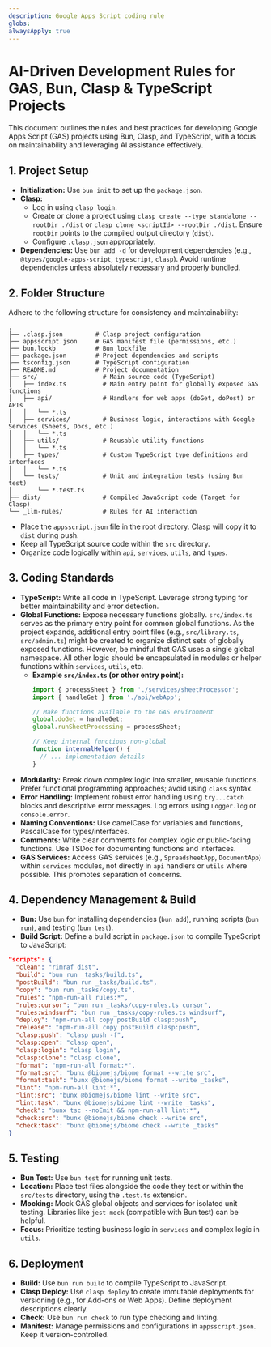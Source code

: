 ```yaml
---
description: Google Apps Script coding rule
globs: 
alwaysApply: true
---
```


# AI-Driven Development Rules for GAS, Bun, Clasp & TypeScript Projects

This document outlines the rules and best practices for developing Google Apps Script (GAS) projects using Bun, Clasp, and TypeScript, with a focus on maintainability and leveraging AI assistance effectively.

## 1. Project Setup

*   **Initialization:** Use `bun init` to set up the `package.json`.
*   **Clasp:**
    *   Log in using `clasp login`.
    *   Create or clone a project using `clasp create --type standalone --rootDir ./dist` or `clasp clone <scriptId> --rootDir ./dist`. Ensure `rootDir` points to the compiled output directory (`dist`).
    *   Configure `.clasp.json` appropriately.
*   **Dependencies:** Use `bun add -d` for development dependencies (e.g., `@types/google-apps-script`, `typescript`, `clasp`). Avoid runtime dependencies unless absolutely necessary and properly bundled.

## 2. Folder Structure

Adhere to the following structure for consistency and maintainability:

```
.
├── .clasp.json         # Clasp project configuration
├── appsscript.json     # GAS manifest file (permissions, etc.)
├── bun.lockb           # Bun lockfile
├── package.json        # Project dependencies and scripts
├── tsconfig.json       # TypeScript configuration
├── README.md           # Project documentation
├── src/                  # Main source code (TypeScript)
│   ├── index.ts          # Main entry point for globally exposed GAS functions
│   ├── api/              # Handlers for web apps (doGet, doPost) or APIs
│   │   └── *.ts
│   ├── services/         # Business logic, interactions with Google Services (Sheets, Docs, etc.)
│   │   └── *.ts
│   ├── utils/            # Reusable utility functions
│   │   └── *.ts
│   ├── types/            # Custom TypeScript type definitions and interfaces
│   │   └── *.ts
│   └── tests/            # Unit and integration tests (using Bun test)
│       └── *.test.ts
├── dist/                 # Compiled JavaScript code (Target for Clasp)
└── _llm-rules/           # Rules for AI interaction
```

*   Place the `appsscript.json` file in the root directory. Clasp will copy it to `dist` during push.
*   Keep all TypeScript source code within the `src` directory.
*   Organize code logically within `api`, `services`, `utils`, and `types`.

## 3. Coding Standards

*   **TypeScript:** Write all code in TypeScript. Leverage strong typing for better maintainability and error detection.
*   **Global Functions:** Expose necessary functions globally. `src/index.ts` serves as the primary entry point for common global functions. As the project expands, additional entry point files (e.g., `src/library.ts`, `src/admin.ts`) might be created to organize distinct sets of globally exposed functions. However, be mindful that GAS uses a single global namespace. All other logic should be encapsulated in modules or helper functions within `services`, `utils`, etc.
    *   **Example `src/index.ts` (or other entry point):**
        ```typescript
        import { processSheet } from './services/sheetProcessor';
        import { handleGet } from './api/webApp';

        // Make functions available to the GAS environment
        global.doGet = handleGet;
        global.runSheetProcessing = processSheet;

        // Keep internal functions non-global
        function internalHelper() {
          // ... implementation details
        }
        ```
*   **Modularity:** Break down complex logic into smaller, reusable functions. Prefer functional programming approaches; avoid using `class` syntax.
*   **Error Handling:** Implement robust error handling using `try...catch` blocks and descriptive error messages. Log errors using `Logger.log` or `console.error`.
*   **Naming Conventions:** Use camelCase for variables and functions, PascalCase for types/interfaces.
*   **Comments:** Write clear comments for complex logic or public-facing functions. Use TSDoc for documenting functions and interfaces.
*   **GAS Services:** Access GAS services (e.g., `SpreadsheetApp`, `DocumentApp`) within `services` modules, not directly in `api` handlers or `utils` where possible. This promotes separation of concerns.

## 4. Dependency Management & Build

*   **Bun:** Use `bun` for installing dependencies (`bun add`), running scripts (`bun run`), and testing (`bun test`).
*   **Build Script:** Define a build script in `package.json` to compile TypeScript to JavaScript:
```json
"scripts": {
  "clean": "rimraf dist",
  "build": "bun run _tasks/build.ts",
  "postBuild": "bun run _tasks/build.ts",
  "copy": "bun run _tasks/copy.ts",
  "rules": "npm-run-all rules:*",
  "rules:cursor": "bun run _tasks/copy-rules.ts cursor",
  "rules:windsurf": "bun run _tasks/copy-rules.ts windsurf",
  "deploy": "npm-run-all copy postBuild clasp:push",
  "release": "npm-run-all copy postBuild clasp:push",
  "clasp:push": "clasp push -f",
  "clasp:open": "clasp open",
  "clasp:login": "clasp login",
  "clasp:clone": "clasp clone",
  "format": "npm-run-all format:*",
  "format:src": "bunx @biomejs/biome format --write src",
  "format:task": "bunx @biomejs/biome format --write _tasks",
  "lint": "npm-run-all lint:*",
  "lint:src": "bunx @biomejs/biome lint --write src",
  "lint:task": "bunx @biomejs/biome lint --write _tasks",
  "check": "bunx tsc --noEmit && npm-run-all lint:*",
  "check:src": "bunx @biomejs/biome check --write src",
  "check:task": "bunx @biomejs/biome check --write _tasks"
}
```

## 5. Testing

*   **Bun Test:** Use `bun test` for running unit tests.
*   **Location:** Place test files alongside the code they test or within the `src/tests` directory, using the `.test.ts` extension.
*   **Mocking:** Mock GAS global objects and services for isolated unit testing. Libraries like `jest-mock` (compatible with Bun test) can be helpful.
*   **Focus:** Prioritize testing business logic in `services` and complex logic in `utils`.

## 6. Deployment

*   **Build:** Use `bun run build` to compile TypeScript to JavaScript.
*   **Clasp Deploy:** Use `clasp deploy` to create immutable deployments for versioning (e.g., for Add-ons or Web Apps). Define deployment descriptions clearly.
*   **Check:** Use `bun run check` to run type checking and linting.
*   **Manifest:** Manage permissions and configurations in `appsscript.json`. Keep it version-controlled.